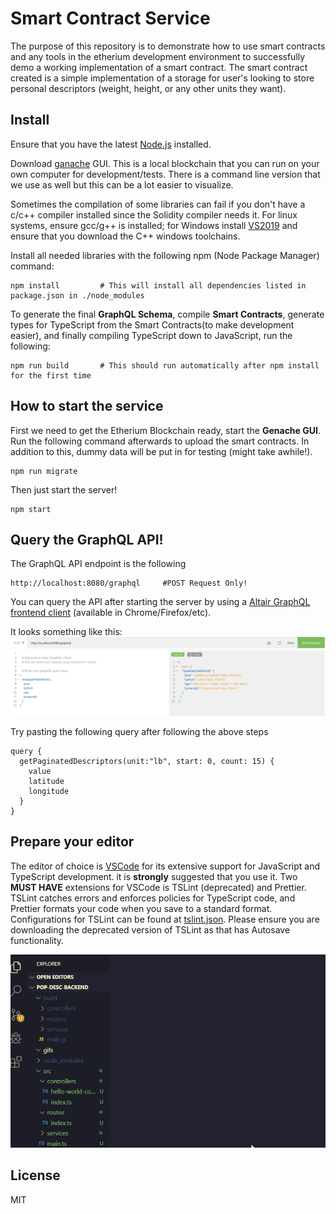 # Smart Contract Service

The purpose of this repository is to demonstrate how to use smart contracts and any tools in the etherium development environment to successfully demo a working implementation of a smart contract. The smart contract created is a simple implementation of a storage for user's looking to store personal descriptors (weight, height, or any other units they want).


## Install

Ensure that you have the latest [Node.js](https://nodejs.org/en/) installed.

Download [ganache](https://www.trufflesuite.com/ganache) GUI. This is a local blockchain that you can run on your own computer for development/tests. There is a command line version that we use as well but this can be a lot easier to visualize.

Sometimes the compilation of some libraries can fail if you don't have a c/c++ compiler installed since the Solidity compiler needs it. For linux systems, ensure gcc/g++ is installed; for Windows install [VS2019](https://visualstudio.microsoft.com/vs/) and ensure that you download the C++ windows toolchains.

Install all needed libraries with the following npm (Node Package Manager) command:

```
npm install         # This will install all dependencies listed in package.json in ./node_modules
```

To generate the final **GraphQL Schema**, compile **Smart Contracts**, generate types for TypeScript from the Smart Contracts(to make development easier), and finally compiling TypeScript down to JavaScript, run the following:

```
npm run build       # This should run automatically after npm install for the first time
```

## How to start the service
First we need to get the Etherium Blockchain ready, start the **Genache GUI**. Run the following command afterwards to upload the smart contracts. In addition to this, dummy data will be put in for testing (might take awhile!).
```
npm run migrate
```
Then just start the server!
```
npm start
```

## Query the GraphQL API!

The GraphQL API endpoint is the following

```
http://localhost:8080/graphql     #POST Request Only!
```

You can query the API after starting the server by using a [Altair GraphQL frontend client](https://altair.sirmuel.design/) (available in Chrome/Firefox/etc).

It looks something like this:
![](./gifs/graphql-client.png)

Try pasting the following query after following the above steps
```
query {
  getPaginatedDescriptors(unit:"lb", start: 0, count: 15) {
    value
    latitude
    longitude
  }
}
```

## Prepare your editor

The editor of choice is [VSCode](https://code.visualstudio.com/) for its extensive support for JavaScript and TypeScript development. it is **strongly** suggested that you use it. Two **MUST HAVE** extensions for VSCode is TSLint (deprecated) and Prettier. TSLint catches errors and enforces policies for TypeScript code, and Prettier formats your code when you save to a standard format. Configurations for TSLint can be found at [tslint.json](tslint). Please ensure you are downloading the deprecated version of TSLint as that has Autosave functionality.

![](./gifs/tslint.gif)

## License

MIT
